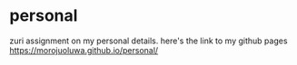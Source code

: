 # personal
zuri assignment on my personal details. here's the link to my github pages https://morojuoluwa.github.io/personal/
